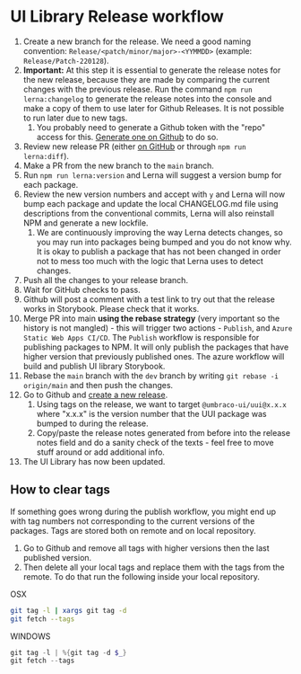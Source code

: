 # UI Library Release workflow

1. Create a new branch for the release. We need a good naming convention: `Release/<patch/minor/major>-<YYMMDD>` (example: `Release/Patch-220128`).
1. **Important:** At this step it is essential to generate the release notes for the new release, because they are made by comparing the current changes with the previous release. Run the command `npm run lerna:changelog` to generate the release notes into the console and make a copy of them to use later for Github Releases. It is not possible to run later due to new tags.
   1. You probably need to generate a Github token with the "repo" access for this. [Generate one on Github](https://github.com/settings/tokens/new) to do so.
1. Review new release PR (either [on GitHub](https://github.com/umbraco/Umbraco.UI/compare/) or through `npm run lerna:diff`).
1. Make a PR from the new branch to the `main` branch.
1. Run `npm run lerna:version` and Lerna will suggest a version bump for each package.
1. Review the new version numbers and accept with `y` and Lerna will now bump each package and update the local CHANGELOG.md file using descriptions from the conventional commits, Lerna will also reinstall NPM and generate a new lockfile.
   1. We are continuously improving the way Lerna detects changes, so you may run into packages being bumped and you do not know why. It is okay to publish a package that has not been changed in order not to mess too much with the logic that Lerna uses to detect changes.
1. Push all the changes to your release branch.
1. Wait for GitHub checks to pass.
1. Github will post a comment with a test link to try out that the release works in Storybook. Please check that it works.
1. Merge PR into main **using the rebase strategy** (very important so the history is not mangled) - this will trigger two actions - `Publish`, and `Azure Static Web Apps CI/CD`. The `Publish` workflow is responsible for publishing packages to NPM. It will only publish the packages that have higher version that previously published ones. The azure workflow will build and publish UI library Storybook.
1. Rebase the `main` branch with the `dev` branch by writing `git rebase -i origin/main` and then push the changes.
1. Go to Github and [create a new release](https://github.com/umbraco/Umbraco.UI/releases/new).
   1. Using tags on the release, we want to target `@umbraco-ui/uui@x.x.x` where "x.x.x" is the version number that the UUI package was bumped to during the release.
   1. Copy/paste the release notes generated from before into the release notes field and do a sanity check of the texts - feel free to move stuff around or add additional info.
1. The UI Library has now been updated.

## How to clear tags

If something goes wrong during the publish workflow, you might end up with tag numbers not corresponding to the current versions of the packages. Tags are stored both on remote and on local repository.

1. Go to Github and remove all tags with higher versions then the last published version.
2. Then delete all your local tags and replace them with the tags from the remote. To do that run the following inside your local repository.

OSX

```zsh
git tag -l | xargs git tag -d
git fetch --tags
```

WINDOWS

```powershell
git tag -l | %{git tag -d $_}
git fetch --tags
```
